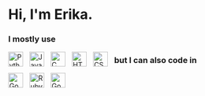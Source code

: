 # Hi, I'm Erika.

### I mostly use
<img align="left" alt="Python" width="30px" style="padding-right:10px;" src="https://cdn.jsdelivr.net/gh/devicons/devicon/icons/python/python-plain.svg" />
<img align="left" alt="Java" width="30px" style="padding-right:10px;" src="https://cdn.jsdelivr.net/gh/devicons/devicon/icons/java/java-original.svg"/>
<img align="left" alt="C" width="30px" style="padding-right:10px;" src="https://cdn.jsdelivr.net/gh/devicons/devicon@v2.15.1/devicon.min.css"/>                   
<img align="left" alt="HTML" width="30px" style="padding-right:10px;" src="https://cdn.jsdelivr.net/gh/devicons/devicon/icons/html5/html5-plain.svg" />
<img align="left" alt="CSS" width="30px" style="padding-right:10px;" src="https://cdn.jsdelivr.net/gh/devicons/devicon/icons/css3/css3-plain.svg" />

### but I can also code in
<img align="left" alt="Go" width="30px" style="padding-right:10px;" src="https://cdn.jsdelivr.net/gh/devicons/devicon@v2.15.1/devicon.min.css" />
<img align="left" alt="Ruby" width="30px" style="padding-right:10px;" src="https://cdn.jsdelivr.net/gh/devicons/devicon@v2.15.1/devicon.min.css"/>
<img align="left" alt="Godot" width="30px" style="padding-right:10px;" src="https://cdn.jsdelivr.net/gh/devicons/devicon@v2.15.1/devicon.min.css"/>                   


<br />
